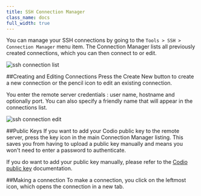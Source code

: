 ```yaml
---
title: SSH Connection Manager
class_name: docs
full_width: true
---
```


You can manage your SSH connections by going to the `Tools > SSH > Connection Manager` menu item. The Connection Manager lists all previously created connections, which you can then connect to or edit.

![ssh connection list](/img/docs/ssh-connection-list.png)

##Creating and Editing Connections
Press the Create New button to create a new connection or the pencil icon to edit an existing connection.

You enter the remote server credentials : user name, hostname and optionally port. You can also specify a friendly name that will appear in the connections list.

<img alt="ssh connection edit" src="/img/docs/ssh-connection-edit.png" class="simple"/>

##Public Keys
If you want to add your Codio public key to the remote server, press the key icon in the main Connection Manager listing. This saves you from having to upload a public key manually and means you won't need to enter a password to authenticate.

If you do want to add your public key manually, please refer to the [Codio public key](/docs/account/publickey) documentation.

##Making a connection
To make a connection, you click on the leftmost icon, which opens the connection in a new tab.
